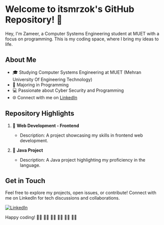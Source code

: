 # Welcome to itsmrzok's GitHub Repository! 👋

Hey, I'm Zameer, a Computer Systems Engineering student at MUET with a focus on programming. This is my coding space, where I bring my ideas to life.

## About Me
- 🎓 Studying Computer Systems Engineering at MUET (Mehran University Of Engineering Technology)
- 📘 Majoring in Programming
- 💻 Passionate about Cyber Security and Programming
- 🌐 Connect with me on [LinkedIn](https://www.linkedin.com/in/zameer-abbas-739a49221/)

## Repository Highlights
1. 🚀 **Web Development - Frontend**
   - Description: A project showcasing my skills in frontend web development.

2. 🐍 **Java Project**
   - Description: A Java project highlighting my proficiency in the language.


## Get in Touch
Feel free to explore my projects, open issues, or contribute! Connect with me on LinkedIn for tech discussions and collaborations.

[![LinkedIn](https://img.shields.io/badge/LinkedIn-Connect-blue)](https://www.linkedin.com/in/zameer-abbas-739a49221/)

Happy coding! 🚀✨
🚀✨
🚀✨
🚀✨
🚀✨
🚀✨
